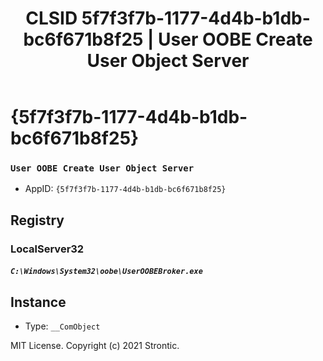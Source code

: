 ﻿---
title: "CLSID 5f7f3f7b-1177-4d4b-b1db-bc6f671b8f25 | User OOBE Create User Object Server"
excerpt: What is COM-Object CLSID 5f7f3f7b-1177-4d4b-b1db-bc6f671b8f25?
---

# {5f7f3f7b-1177-4d4b-b1db-bc6f671b8f25}

### `User OOBE Create User Object Server`
* AppID: `{5f7f3f7b-1177-4d4b-b1db-bc6f671b8f25}`

## Registry


### LocalServer32

##### `C:\Windows\System32\oobe\UserOOBEBroker.exe`

## Instance

* Type: `__ComObject`

MIT License. Copyright (c) 2021 Strontic.


